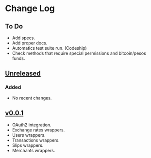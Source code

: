 
# Change Log

## To Do
- Add specs.
- Add proper docs.
- Automatics test suite run. (Codeship)
- Check methods that require special permissions and bitcoin/pesos funds.

## [Unreleased](unreleased)
### Added
- No recent changes.

## [v0.0.1](v0.0.1)
- OAuth2 integration.
- Exchange rates wrappers.
- Users wrappers.
- Transactions wrappers.
- Slips wrappers.
- Merchants wrappers.

[v0.0.1]: https://github.com/coincovemx/api-client/tree/v0.0.1
[unreleased]: http://https://github.com/coincovemx/api-client/tree/development
